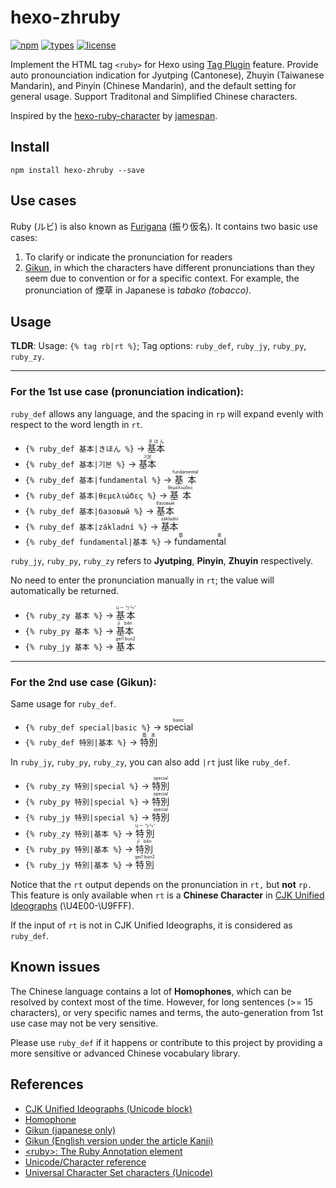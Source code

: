 # hexo-zhruby

[![npm](https://img.shields.io/npm/v/hexo-zhruby)](https://www.npmjs.com/package/hexo-zhruby) [![types](https://img.shields.io/npm/types/hexo-zhruby)](https://www.npmjs.com/package/hexo-zhruby) [![license](https://img.shields.io/npm/l/hexo-zhruby)](https://www.npmjs.com/package/hexo-zhruby)

Implement the HTML tag `<ruby>` for Hexo using [Tag Plugin](https://hexo.io/docs/tag-plugins) feature. Provide auto pronounciation indication for Jyutping (Cantonese), Zhuyin (Taiwanese Mandarin), and Pinyin (Chinese Mandarin), and the default setting for general usage. Support Traditonal and Simplified Chinese characters. 

Inspired by the [hexo-ruby-character](https://github.com/jamespan/hexo-ruby-character) by [jamespan](https://github.com/jamespan).

## Install

```
npm install hexo-zhruby --save
```
## Use cases

Ruby (ルビ) is also known as [Furigana](https://en.wikipedia.org/wiki/Furigana) (振り仮名).  It contains two basic use cases:

1. To clarify or indicate the pronunciation for readers
2. [Gikun](https://en.wikipedia.org/wiki/Kanji#Special_readings), in which the characters have different pronunciations than they seem due to convention or for a specific context. For example, the pronunciation of 煙草 in Japanese is *tabako (tobacco)*.

## Usage

**TLDR**: Usage: `{% tag rb|rt %}`; Tag options: `ruby_def`, `ruby_jy`, `ruby_py`, `ruby_zy`.

---

### For the 1st use case (pronunciation indication):

`ruby_def` allows any language, and the spacing in `rp` will expand evenly with respect to the word length in `rt`.

- `{% ruby_def 基本|きほん %}` → <ruby>基本<rp> (</rp><rt>きほん</rt><rp>) </rp></ruby>
- `{% ruby_def 基本|기본 %}` → <ruby>基本<rp> (</rp><rt>기본</rt><rp>) </rp></ruby>
- `{% ruby_def 基本|fundamental %}` → <ruby>基本<rp> (</rp><rt>fundamental</rt><rp>) </rp></ruby>
- `{% ruby_def 基本|θεμελιώδες %}` → <ruby>基本<rp> (</rp><rt>θεμελιώδες</rt><rp>) </rp></ruby>
- `{% ruby_def 基本|базовый %}` → <ruby>基本<rp> (</rp><rt>базовый</rt><rp>) </rp></ruby>
- `{% ruby_def 基本|základní %}` → <ruby>基本<rp> (</rp><rt>základní</rt><rp>) </rp></ruby>
- `{% ruby_def fundamental|基本 %}` → <ruby>fundamental<rp> (</rp><rt>基本</rt><rp>)

`ruby_jy`, `ruby_py`, `ruby_zy` refers to **Jyutping**, **Pinyin**, **Zhuyin** respectively. 

No need to enter the pronunciation manually in `rt`; the value will automatically be returned.

- `{% ruby_zy 基本 %}` → <ruby>基本<rp> (</rp><rt>ㄐㄧ ㄅㄣˇ</rt><rp>) </rp></ruby>
- `{% ruby_py 基本 %}` → <ruby>基本<rp> (</rp><rt>jī běn</rt><rp>) </rp></ruby>
- `{% ruby_jy 基本 %}` → <ruby>基本<rp> (</rp><rt>gei1 bun2</rt><rp>) </rp></ruby>

---

### For the 2nd use case (Gikun):

Same usage for `ruby_def`.

- `{% ruby_def special|basic %}` → <ruby>special<rp> (</rp><rt>basic</rt><rp>) </rp></ruby>
- `{% ruby_def 特別|基本 %}` → <ruby>特別<rp> (</rp><rt>基本</rt><rp>)

In `ruby_jy`, `ruby_py`, `ruby_zy`, you can also add `|rt` just like `ruby_def`.

- `{% ruby_zy 特別|special %}` → <ruby>特別<rp> (</rp><rt>special</rt><rp>) </rp></ruby>
- `{% ruby_py 特別|special %}` → <ruby>特別<rp> (</rp><rt>special</rt><rp>) </rp></ruby>
- `{% ruby_jy 特別|special %}` → <ruby>特別<rp> (</rp><rt>special</rt><rp>) </rp></ruby>
- `{% ruby_zy 特別|基本 %}` → <ruby>特別<rp> (</rp><rt>ㄐㄧ ㄅㄣˇ</rt><rp>) </rp></ruby>
- `{% ruby_py 特別|基本 %}` → <ruby>特別<rp> (</rp><rt>jī běn</rt><rp>) </rp></ruby>
- `{% ruby_jy 特別|基本 %}` → <ruby>特別<rp> (</rp><rt>gei1 bun2</rt><rp>) </rp></ruby>

Notice that the `rt` output depends on the pronunciation in `rt,` but **not** `rp.` This feature is only available when `rt` is a **Chinese Character** in [CJK Unified Ideographs](https://en.wikipedia.org/wiki/CJK_Unified_Ideographs_(Unicode_block)) (\U4E00-\U9FFF).

If the input of `rt` is not in CJK Unified Ideographs, it is considered as `ruby_def`.

## Known issues ##

The Chinese language contains a lot of **Homophones**, which can be resolved by context most of the time. However, for long sentences (>= 15 characters), or very specific names and terms, the auto-generation from 1st use case may not be very sensitive. 

Please use `ruby_def` if it happens or contribute to this project by providing a more sensitive or advanced Chinese vocabulary library.

## References ##

- [CJK Unified Ideographs (Unicode block)](https://en.wikipedia.org/wiki/CJK_characters)
- [Homophone](https://en.wikipedia.org/wiki/Homophone)
- [Gikun (japanese only)](https://en.wiktionary.org/wiki/%E7%BE%A9%E8%A8%93#Japanese)
- [Gikun (English version under the article Kanji)](https://en.wikipedia.org/wiki/Kanji#Special_readings)
- [\<ruby\>: The Ruby Annotation element](https://developer.mozilla.org/en-US/docs/Web/HTML/Element/ruby)
- [Unicode/Character reference](https://en.wikibooks.org/wiki/Unicode/Character_reference)
- [Universal Character Set characters (Unicode)](https://en.wikipedia.org/wiki/Universal_Character_Set_characters)
